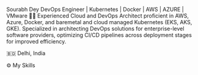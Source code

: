 Sourabh Dey 
DevOps Engineer | Kubernetes | Docker | AWS | AZURE | VMware
✍🏼 Experienced Cloud and DevOps Architect proficient in AWS, Azure, Docker, and baremetal and cloud managed Kubernetes (EKS, AKS, GKE). Specialized in architecting DevOps solutions for enterprise-level software providers, optimizing CI/CD pipelines across deployment stages for improved efficiency.

🇧🇩 Delhi, India

⚙️ My Skills
